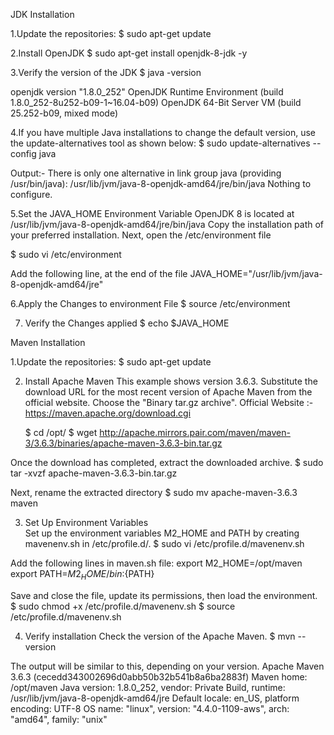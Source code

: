 JDK Installation
  
1.Update the repositories:
  $ sudo apt-get update
  
2.Install OpenJDK
  $ sudo apt-get install openjdk-8-jdk -y

3.Verify the version of the JDK
  $ java -version
  
  openjdk version "1.8.0_252"
  OpenJDK Runtime Environment (build 1.8.0_252-8u252-b09-1~16.04-b09)
  OpenJDK 64-Bit Server VM (build 25.252-b09, mixed mode)

4.If you have multiple Java installations to change the default version, use the update-alternatives tool as shown below:
  $ sudo update-alternatives --config java
  
  Output:-
  There is only one alternative in link group java (providing /usr/bin/java): /usr/lib/jvm/java-8-openjdk-amd64/jre/bin/java
  Nothing to configure.

5.Set the JAVA_HOME Environment Variable
  OpenJDK 8 is located at /usr/lib/jvm/java-8-openjdk-amd64/jre/bin/java
  Copy the installation path of your preferred installation. Next, open the /etc/environment file
  
  $ sudo vi /etc/environment
  
  Add the following line, at the end of the file
  JAVA_HOME="/usr/lib/jvm/java-8-openjdk-amd64/jre"
  
6.Apply the Changes to environment File
  $ source /etc/environment

7. Verify the Changes applied
  $ echo $JAVA_HOME
  
Maven Installation
  
1.Update the repositories:
    $ sudo apt-get update
  
2. Install Apache Maven
  This example shows version 3.6.3. Substitute the download URL for the most recent version of Apache Maven from the official website. Choose the "Binary tar.gz archive".
  Official Website :- https://maven.apache.org/download.cgi
  
    $ cd /opt/
    $ wget http://apache.mirrors.pair.com/maven/maven-3/3.6.3/binaries/apache-maven-3.6.3-bin.tar.gz

  Once the download has completed, extract the downloaded archive.
    $ sudo tar -xvzf apache-maven-3.6.3-bin.tar.gz
  
  Next, rename the extracted directory
    $ sudo mv apache-maven-3.6.3 maven 
   
3. Set Up Environment Variables  
  Set up the environment variables M2_HOME and PATH by creating mavenenv.sh in /etc/profile.d/.
    $ sudo vi /etc/profile.d/mavenenv.sh
    
  Add the following lines in maven.sh file:
    export M2_HOME=/opt/maven
    export PATH=${M2_HOME}/bin:${PATH}
    
  Save and close the file, update its permissions, then load the environment.
    $ sudo chmod +x /etc/profile.d/mavenenv.sh
    $ source /etc/profile.d/mavenenv.sh
    
4. Verify installation
  Check the version of the Apache Maven.
  $ mvn --version
  
  The output will be similar to this, depending on your version.
  Apache Maven 3.6.3 (cecedd343002696d0abb50b32b541b8a6ba2883f)
  Maven home: /opt/maven
  Java version: 1.8.0_252, vendor: Private Build, runtime: /usr/lib/jvm/java-8-openjdk-amd64/jre
  Default locale: en_US, platform encoding: UTF-8
  OS name: "linux", version: "4.4.0-1109-aws", arch: "amd64", family: "unix"
  
